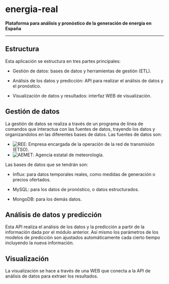 # energia-real

__Plataforma para análisis y pronóstico de la generación de energía en España__

---

## Estructura

Esta aplicación se estructura en tres partes principales:

- Gestión de datos: bases de datos y herramientas de gestión (ETL).

- Análisis de los datos y predicción: API para realizar el análisis de datos y el pronóstico.

- Visualización de datos y resultados: interfaz WEB de visualización.

## Gestión de datos

La gestión de datos se realiza a través de un programa de línea de comandos que interactua con las fuentes de datos, trayendo los datos y organizandolos en las diferentes bases de datos. Las fuentes de datos son:

- ![REE](https://www.ree.es/): Empresa encargada de la operación de la red de transmisión (ETSO). 
- ![AEMET](http://www.aemet.es/): Agencia estatal de meteorología.

Las bases de datos que se tendrán son:

- Influx: para datos temporales reales, como medidas de generación o precios ofertados.

- MySQL: para los datos de pronóstico, o datos estructurados.

- MongoDB: para los demás datos.

## Análisis de datos y predicción

Esta API realiza el análisis de los datos y la predicción a partir de la información dada por el módulo anterior. 
Así mismo los parámetros de los modelos de predicción son ajustados automáticamente cada cierto tiempo incluyendo la nueva información.

## Visualización

La visualización se hace a través de una WEB que conecta a la API de análisis de datos para extraer los resultados.


